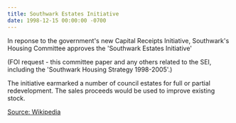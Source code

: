 ```yaml
---
title: Southwark Estates Initiative
date: 1998-12-15 00:00:00 -0700
---
```

In reponse to the government's new Capital Receipts Initiative, Southwark's Housing Committee approves the 'Southwark Estates Initiative'

(FOI request - this committee paper and any others related to the SEI, including the 'Southwark Housing Strategy 1998-2005'.) 

The initiative earmarked a number of council estates for full or partial redevelopment. The sales proceeds would be used to improve existing stock.

[Source: Wikipedia](https://en.wikipedia.org/wiki/Fr%C3%A9d%C3%A9ric_Chopin)

